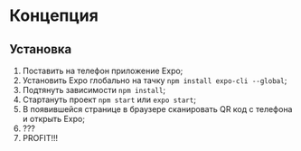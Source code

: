 # Концепция

## Установка ##
 1. Поставить на телефон приложение Expo;
 2. Установить Expo глобально на тачку `npm install expo-cli --global`;
 2. Подтянуть зависимости `npm install`;
 3. Стартануть проект `npm start` или `expo start`;
 4. В появившейся странице в браузере сканировать QR код с телефона и открыть Expo;
 5. ???
 6. PROFIT!!!
 